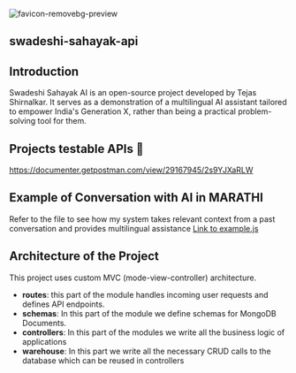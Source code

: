 
![favicon-removebg-preview](https://github.com/TEJA2312/swadeshi-sahayak-api/assets/62765495/b5a9bc03-e0c7-44aa-94d6-5d9afc2214d9)
## swadeshi-sahayak-api

## Introduction
Swadeshi Sahayak AI is an open-source project developed by Tejas Shirnalkar. It serves as a demonstration of a multilingual AI assistant tailored to empower India's Generation X, rather than being a practical problem-solving tool for them.

## Projects testable APIs 🚀
https://documenter.getpostman.com/view/29167945/2s9YJXaRLW

## Example of Conversation with AI in MARATHI
Refer to the file to see how my system takes relevant context from a past conversation and provides multilingual assistance [Link to example.js](example.js) 

## Architecture of the Project
This project uses custom MVC (mode-view-controller) architecture.
- **routes**: this part of the module  handles incoming user requests and defines API endpoints.
- **schemas**: In this part of the module we define schemas for MongoDB Documents.
- **controllers**: In this part of the modules we write all the business logic of applications
- **warehouse**: In this part we write all the necessary CRUD calls to the database which can be reused in controllers


